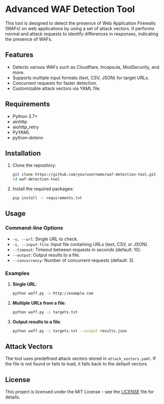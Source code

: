 # Advanced WAF Detection Tool

This tool is designed to detect the presence of Web Application Firewalls (WAFs) on web applications by using a set of attack vectors. It performs normal and attack requests to identify differences in responses, indicating the presence of WAFs.

## Features

- Detects various WAFs such as Cloudflare, Incapsula, ModSecurity, and more.
- Supports multiple input formats (text, CSV, JSON) for target URLs.
- Concurrent requests for faster detection.
- Customizable attack vectors via YAML file.

## Requirements

- Python 3.7+
- aiohttp
- aiohttp_retry
- PyYAML
- python-dotenv

## Installation

1. Clone the repository:
    ```bash
    git clone https://github.com/yourusername/waf-detection-tool.git
    cd waf-detection-tool
    ```

2. Install the required packages:
    ```bash
    pip install -r requirements.txt
    ```

## Usage

### Command-line Options

- `-u, --url`: Single URL to check.
- `-i, --input-file`: Input file containing URLs (text, CSV, or JSON).
- `--timeout`: Timeout between requests in seconds (default: 10).
- `--output`: Output results to a file.
- `--concurrency`: Number of concurrent requests (default: 3).

### Examples

1. **Single URL**:
    ```bash
    python waff.py -u http://example.com
    ```

2. **Multiple URLs from a file**:
    ```bash
    python waff.py -i targets.txt
    ```

3. **Output results to a file**:
    ```bash
    python waff.py -i targets.txt --output results.json
    ```

## Attack Vectors

The tool uses predefined attack vectors stored in `attack_vectors.yaml`. If the file is not found or fails to load, it falls back to the default vectors.

## License

This project is licensed under the MIT License - see the [LICENSE](LICENSE) file for details.
